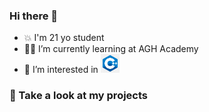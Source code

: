 ### Hi there 👋
- :boom: I'm 21 yo student  
- :man_student: I’m currently learning at AGH Academy
- :star_struck: I’m interested in <img src="https://github.com/PMajerczyk/PMajerczyk/blob/main/img/C%2B%2B.png" width="30" height="30" /> 

### :monocle_face: Take a look at my projects 


